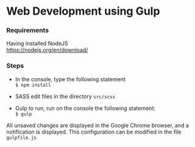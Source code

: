 # Web Development using Gulp

### Requirements


Having installed NodeJS  
https://nodejs.org/en/download/

### Steps

- In the console, type the following statement  
`$ npm install`

- SASS edit files in the directory `src/scss`

- Gulp to run, run on the console the following statement:  
`$ gulp`


All unsaved changes are displayed in the Google Chrome browser, and a notification is displayed. This configuration can be modified in the file `gulpfile.js`
